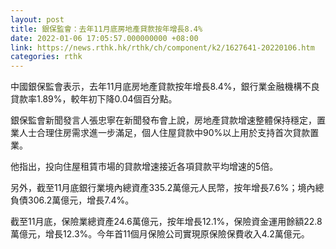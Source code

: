 ```yaml
---
layout: post
title: 銀保監會：去年11月底房地產貸款按年增長8.4%
date: 2022-01-06 17:05:57.000000000 +08:00
link: https://news.rthk.hk/rthk/ch/component/k2/1627641-20220106.htm
categories: rthk
---
```


中國銀保監會表示，去年11月底房地產貸款按年增長8.4%，銀行業金融機構不良貸款率1.89%，較年初下降0.04個百分點。

銀保監會新聞發言人張忠寧在新聞發布會上說，房地產貸款增速整體保持穩定，置業人士合理住房需求進一步滿足，個人住屋貸款中90%以上用於支持首次貸款置業。

他指出，投向住屋租賃市場的貸款增速接近各項貸款平均增速的5倍。

另外，截至11月底銀行業境內總資產335.2萬億元人民幣，按年增長7.6%；境內總負債306.2萬億元，增長7.4%。

截至11月底，保險業總資產24.6萬億元，按年增長12.1%，保險資金運用餘額22.8萬億元，增長12.3%。今年首11個月保險公司實現原保險保費收入4.2萬億元。
